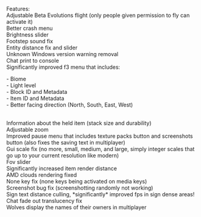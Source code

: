 <p>Features:<br>
Adjustable Beta Evolutions flight (only people given permission to fly can activate it)<br>
Better crash menu<br>
Brightness slider<br>
Footstep sound fix<br>
Entity distance fix and slider<br>
Unknown Windows version warning removal<br>
Chat print to console<br>
Significantly improved f3 menu that includes:</p>
- Biome<br>
- Light level<br>
- Block ID and Metadata<br>
- Item ID and Metadata<br>
- Better facing direction (North, South, East, West)<br><br>
<p>Information about the held item (stack size and durability)<br>
Adjustable zoom<br>
Improved pause menu that includes texture packs button and screenshots button (also fixes the saving text in multiplayer)<br>
Gui scale fix (no more, small, medium, and large, simply integer scales that go up to your current resolution like modern)<br>
Fov slider<br>
Significantly increased item render distance<br>
AMD clouds rendering fixed<br>
None key fix (none keys being activated on media keys)<br>
Screenshot bug fix (screenshotting randomly not working)<br>
Sign text distance culling, *significantly* improved fps in sign dense areas!<br>
Chat fade out translucency fix<br>
Wolves display the names of their owners in multiplayer</p>
